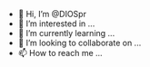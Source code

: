 - 👋 Hi, I’m @DIOSpr
- 👀 I’m interested in ...
- 🌱 I’m currently learning ...
- 💞️ I’m looking to collaborate on ...
- 📫 How to reach me ...

<!---
DIOSpr/DIOSpr is a ✨ special ✨ repository because its `README.md` (this file) appears on your GitHub profile.
You can click the Preview link to take a look at your changes.
--->
